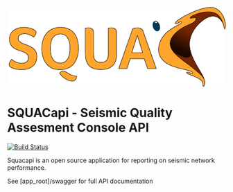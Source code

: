 <img alt="Squacapi" class="right" src="./blue_squacLogo_rgb_med.png" />

# SQUACapi - Seismic Quality Assesment Console API 

[![Build Status](https://travis-ci.com/travis-ci/travis-web.svg?branch=master)](https://travis-ci.com/travis-ci/travis-web)

Squacapi is an open source application for reporting on seismic network performance. 

See [app_root]/swagger for full API documentation

